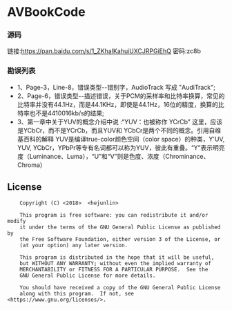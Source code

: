 # AVBookCode

### 源码

链接:https://pan.baidu.com/s/1_ZKhaIKahuiUXCJRPGiEhQ  密码:zc8b

### 勘误列表

- 1、Page-3，Line-8，错误类型--错别字，AudioTrack 写成 "AudiTrack";
- 2、Page-6，错误类型--描述错误，关于PCM的采样率和比特率换算，常见的比特率并没有44.1Hz，而是44.1KHz，即使是44.1Hz，16位的精度，换算的比特率也不是4410016kb/s的结果;
- 3、第一章中关于YUV的概念介绍中说 :“YUV：也被称作 YCrCb”
这里，应该是YCbCr，而不是YCrCb，而且YUV和 YCbCr是两个不同的概念。引用自维基百科的解释
YUV是编译true-color颜色空间（color space）的种类，Y'UV, YUV, YCbCr，YPbPr等专有名词都可以称为YUV，彼此有重叠。“Y”表示明亮度（Luminance、Luma），“U”和“V”则是色度、浓度（Chrominance、Chroma）

License
--------
```
    Copyright (C) <2018>  <hejunlin>

    This program is free software: you can redistribute it and/or modify
    it under the terms of the GNU General Public License as published by
    the Free Software Foundation, either version 3 of the License, or
    (at your option) any later version.

    This program is distributed in the hope that it will be useful,
    but WITHOUT ANY WARRANTY; without even the implied warranty of
    MERCHANTABILITY or FITNESS FOR A PARTICULAR PURPOSE.  See the
    GNU General Public License for more details.

    You should have received a copy of the GNU General Public License
    along with this program.  If not, see <https://www.gnu.org/licenses/>.
```

